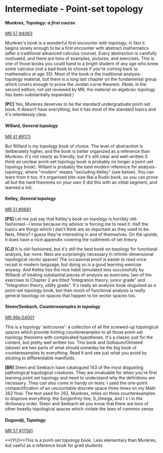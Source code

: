 # Intermediate - Point-set topology

#### Munkres, *Topology: a first course*

[MR 57 #4063](http://www.ams.org/mathscinet-getitem?mr=57+%234063)

Munkres's book is a wonderful first encounter with topology; in fact it begins slowly enough to
be a first encounter with abstract mathematics (after a traditional advanced calculus course).
Every abstraction is carefully motivated, and there are tons of examples, pictures, and
exercises.  This is one of those books you could hand to a bright student of any age who knew
some calculus (not a bad book to choose if you're coming back to mathematics at age 35).  Most
of the book is the traditional analysis-topology material, but there is a long last chapter on
the fundamental group which covers enough to prove the Jordan curve theorem. (Note: in the
second edition, not yet reviewed by MR, the material on algebraic topology has been
substantially expanded.)

**[PC]** Yes, Munkres deserves to be the standard undergraduate point-set book.  It doesn't
have everything, but it has most of the standard topics and it's relentlessly clear.

#### Willard, *General topology*

[MR 41 #9173](http://www.ams.org/mathscinet-getitem?mr=41+%239173)

But Willard is my topology book of choice.  The level of abstraction is deliberately higher,
and the book is better organized as a reference than Munkres.  It's not nearly as friendly, but
it's still clear and well-written (I think an unclear point-set topology book is probably no
longer a point-set topology book).  Willard is probably the best modern reference for
analysis-topology, where "modern" means "excluding Kelley" (see below).  You can learn from it
too; it's organized bite-size like a Rudin book, so you can prove all but the hard theorems on
your own (I did this with an initial segment, and learned a lot).

#### Kelley, *General topology*

[MR 51 #6681](http://www.ams.org/mathscinet-getitem?mr=51+%236681)

**[PS]** Let me just say that Kelley's book on topology is horribly old-fashioned--I know
because my advisor is forcing me to read it.  Half the topics are things which I don't think
are as important as they used to be.  Nets, filters?  I guess they're interesting in and of
themselves.  On the upside, it does have a nice appendix covering the rudiments of set theory.

**[CJ]** It is old-fashioned, but it's still the best book on topology for functional analysis,
bar none.  Nets are surprisingly necessary in infinite-dimensional topological vector spaces!
The occasional proof is easier to read once recast in modern language, but doing so is a good
learning exercise anyway.  And Kelley has the nice habit (emulated less successfully by
Willard) of treating substantial pieces of analysis as exercises; two of the exercises to
Chapter 2 are titled "Integration theory, junior grade" and "Integration theory, utility
grade".  It's really an analysis book disguised as a point-set topology book, but then much of
functional analysis is really general topology on spaces that happen to be vector spaces too.

#### Steen/Seebach, *Counterexamples in topology*

[MR 96k:54001](http://www.ams.org/mathscinet-getitem?mr=96k%3A54001)

This is a topology 'anticourse': a collection of all the screwed-up topological spaces which
provide limiting counterexamples to all those point-set topology theorems with complicated
hypotheses.  It's a classic just for the content, but pretty well written too.  This book and
Gelbaum/Olmsted (above) are two parts of what should someday be the big book of counterexamples
to everything.  Read it and see just what you avoid by sticking to differentiable manifolds.

**[BR]** Steen and Seebach have catalogued 143 of the most disgusting pathological topological
creatures.  They are invaluable for when you're first learning point set topology and need to
understand why the definitions are necessary.  They can also come in handy on tests: I used the
one-point compactification of an uncountable discrete space three times on my Math 262 final.
The text used for 262, Munkres, relies on three counterexamples to disprove everything: the
Sorgenfrey line, S_Omega, and I x I in the dictionary order. Steen and Seebach let you know
that there are tons of other beastly topological spaces which violate the laws of common sense.

#### Dugundji, *Topology*

[MR 57 #17581](http://www.ams.org/mathscinet-getitem?mr=57+%2317581)

**[YU]**This is a point-set topology book.  Less elementary than Munkres, but useful as a
reference book for grad students.
